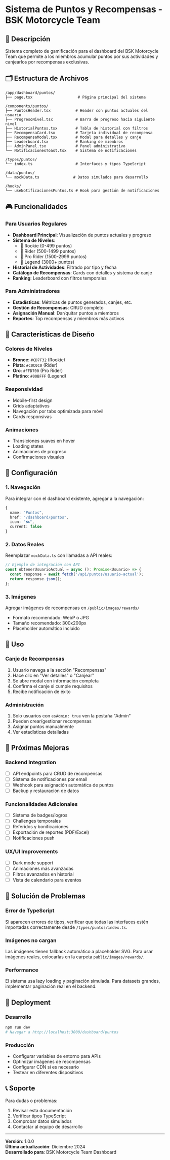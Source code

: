 # Sistema de Puntos y Recompensas - BSK Motorcycle Team

## 📖 Descripción

Sistema completo de gamificación para el dashboard del BSK Motorcycle Team que permite a los miembros acumular puntos por sus actividades y canjearlos por recompensas exclusivas.

## 🗂️ Estructura de Archivos

```
/app/dashboard/puntos/
├── page.tsx                    # Página principal del sistema

/components/puntos/
├── PuntosHeader.tsx           # Header con puntos actuales del usuario
├── ProgresoNivel.tsx          # Barra de progreso hacia siguiente nivel
├── HistorialPuntos.tsx        # Tabla de historial con filtros
├── RecompensaCard.tsx         # Tarjeta individual de recompensa
├── RecompensaModal.tsx        # Modal para detalles y canje
├── Leaderboard.tsx            # Ranking de miembros
├── AdminPanel.tsx             # Panel administrativo
└── NotificacionesToast.tsx    # Sistema de notificaciones

/types/puntos/
└── index.ts                   # Interfaces y tipos TypeScript

/data/puntos/
└── mockData.ts               # Datos simulados para desarrollo

/hooks/
└── useNotificacionesPuntos.ts # Hook para gestión de notificaciones
```

## 🎮 Funcionalidades

### Para Usuarios Regulares

- **Dashboard Principal**: Visualización de puntos actuales y progreso
- **Sistema de Niveles**: 
  - 🥉 Rookie (0-499 puntos)
  - 🥈 Rider (500-1499 puntos) 
  - 🥇 Pro Rider (1500-2999 puntos)
  - 👑 Legend (3000+ puntos)
- **Historial de Actividades**: Filtrado por tipo y fecha
- **Catálogo de Recompensas**: Cards con detalles y sistema de canje
- **Ranking**: Leaderboard con filtros temporales

### Para Administradores

- **Estadísticas**: Métricas de puntos generados, canjes, etc.
- **Gestión de Recompensas**: CRUD completo
- **Asignación Manual**: Dar/quitar puntos a miembros
- **Reportes**: Top recompensas y miembros más activos

## 🎨 Características de Diseño

### Colores de Niveles
- **Bronce**: `#CD7F32` (Rookie)
- **Plata**: `#C0C0C0` (Rider)
- **Oro**: `#FFD700` (Pro Rider)
- **Platino**: `#00BFFF` (Legend)

### Responsividad
- Mobile-first design
- Grids adaptativos
- Navegación por tabs optimizada para móvil
- Cards responsivas

### Animaciones
- Transiciones suaves en hover
- Loading states
- Animaciones de progreso
- Confirmaciones visuales

## 🔧 Configuración

### 1. Navegación
Para integrar con el dashboard existente, agregar a la navegación:

```typescript
{
  name: "Puntos",
  href: "/dashboard/puntos",
  icon: "🏍️",
  current: false
}
```

### 2. Datos Reales
Reemplazar `mockData.ts` con llamadas a API reales:

```typescript
// Ejemplo de integración con API
const obtenerUsuarioActual = async (): Promise<Usuario> => {
  const response = await fetch('/api/puntos/usuario-actual');
  return response.json();
};
```

### 3. Imágenes
Agregar imágenes de recompensas en `/public/images/rewards/`
- Formato recomendado: WebP o JPG
- Tamaño recomendado: 300x200px
- Placeholder automático incluido

## 📱 Uso

### Canje de Recompensas
1. Usuario navega a la sección "Recompensas"
2. Hace clic en "Ver detalles" o "Canjear" 
3. Se abre modal con información completa
4. Confirma el canje si cumple requisitos
5. Recibe notificación de éxito

### Administración
1. Solo usuarios con `esAdmin: true` ven la pestaña "Admin"
2. Pueden crear/gestionar recompensas
3. Asignar puntos manualmente
4. Ver estadísticas detalladas

## 🎯 Próximas Mejoras

### Backend Integration
- [ ] API endpoints para CRUD de recompensas
- [ ] Sistema de notificaciones por email
- [ ] Webhook para asignación automática de puntos
- [ ] Backup y restauración de datos

### Funcionalidades Adicionales
- [ ] Sistema de badges/logros
- [ ] Challenges temporales
- [ ] Referidos y bonificaciones
- [ ] Exportación de reportes (PDF/Excel)
- [ ] Notificaciones push

### UX/UI Improvements
- [ ] Dark mode support
- [ ] Animaciones más avanzadas
- [ ] Filtros avanzados en historial
- [ ] Vista de calendario para eventos

## 🐛 Solución de Problemas

### Error de TypeScript
Si aparecen errores de tipos, verificar que todas las interfaces estén importadas correctamente desde `/types/puntos/index.ts`.

### Imágenes no cargan
Las imágenes tienen fallback automático a placeholder SVG. Para usar imágenes reales, colocarlas en la carpeta `public/images/rewards/`.

### Performance
El sistema usa lazy loading y paginación simulada. Para datasets grandes, implementar paginación real en el backend.

## 🚀 Deployment

### Desarrollo
```bash
npm run dev
# Navegar a http://localhost:3000/dashboard/puntos
```

### Producción
- Configurar variables de entorno para APIs
- Optimizar imágenes de recompensas
- Configurar CDN si es necesario
- Testear en diferentes dispositivos

## 📞 Soporte

Para dudas o problemas:
1. Revisar esta documentación
2. Verificar tipos TypeScript
3. Comprobar datos simulados
4. Contactar al equipo de desarrollo

---

**Versión**: 1.0.0  
**Última actualización**: Diciembre 2024  
**Desarrollado para**: BSK Motorcycle Team Dashboard